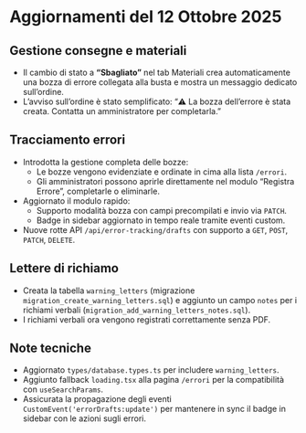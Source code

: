 # Aggiornamenti del 12 Ottobre 2025

## Gestione consegne e materiali
- Il cambio di stato a **“Sbagliato”** nel tab Materiali crea automaticamente una bozza di errore collegata alla busta e mostra un messaggio dedicato sull’ordine.
- L’avviso sull’ordine è stato semplificato: “⚠️ La bozza dell’errore è stata creata. Contatta un amministratore per completarla.”

## Tracciamento errori
- Introdotta la gestione completa delle bozze:
  - Le bozze vengono evidenziate e ordinate in cima alla lista `/errori`.
  - Gli amministratori possono aprirle direttamente nel modulo “Registra Errore”, completarle o eliminarle.
- Aggiornato il modulo rapido:
  - Supporto modalità bozza con campi precompilati e invio via `PATCH`.
  - Badge in sidebar aggiornato in tempo reale tramite eventi custom.
- Nuove rotte API `/api/error-tracking/drafts` con supporto a `GET`, `POST`, `PATCH`, `DELETE`.

## Lettere di richiamo
- Creata la tabella `warning_letters` (migrazione `migration_create_warning_letters.sql`) e aggiunto un campo `notes` per i richiami verbali (`migration_add_warning_letters_notes.sql`).
- I richiami verbali ora vengono registrati correttamente senza PDF.

## Note tecniche
- Aggiornato `types/database.types.ts` per includere `warning_letters`.
- Aggiunto fallback `loading.tsx` alla pagina `/errori` per la compatibilità con `useSearchParams`.
- Assicurata la propagazione degli eventi `CustomEvent('errorDrafts:update')` per mantenere in sync il badge in sidebar con le azioni sugli errori.
